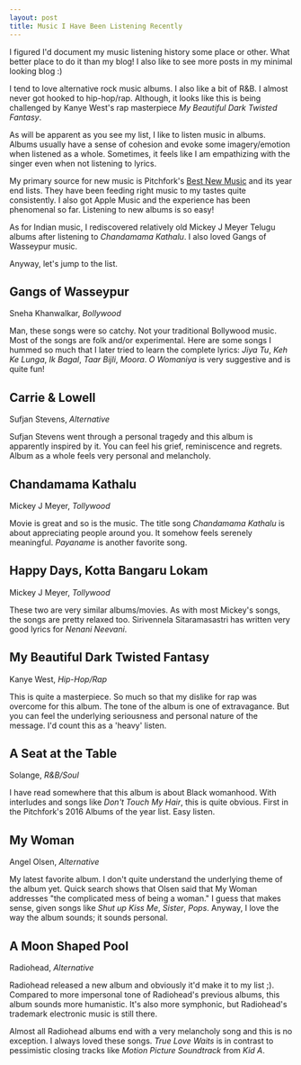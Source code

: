 ```yaml
---
layout: post
title: Music I Have Been Listening Recently
---
```


I figured I'd document my music listening history some place or other. What better place to do it than my blog! I also like to see more posts in my minimal looking blog :)

I tend to love alternative rock music albums. I also like a bit of R&B. I almost never got hooked to hip-hop/rap. Although, it looks like this is being challenged by Kanye West's rap masterpiece *My Beautiful Dark Twisted Fantasy*. 

As will be apparent as you see my list, I like to listen music in albums. Albums usually have a sense of cohesion and evoke some imagery/emotion when listened as a whole. Sometimes, it feels like I am empathizing with the singer even when not listening to lyrics. 

My primary source for new music is Pitchfork's [Best New Music](http://pitchfork.com/best/) and its year end lists. They have been feeding right music to my tastes quite consistently. I also got Apple Music and the experience has been phenomenal so far. Listening to new albums is so easy!

As for Indian music, I rediscovered relatively old Mickey J Meyer Telugu albums after listening to *Chandamama Kathalu*. I also loved Gangs of Wasseypur music. 

Anyway, let's jump to the list.

## Gangs of Wasseypur
Sneha Khanwalkar, *Bollywood*

<figure style="width: 400px">
<amp-img src="/assets/images/music/gow.jpg" width="400px" height="400px" layout="responsive" >
</amp-img>
</figure>

Man, these songs were so catchy. Not your traditional Bollywood music. Most of the songs are folk and/or experimental. Here are some songs I hummed so much that I later tried to learn the complete lyrics: *Jiya Tu*, *Keh Ke Lunga*, *Ik Bagal*, *Taar Bijli*, *Moora*. *O Womaniya* is very suggestive and is quite fun!

## Carrie & Lowell
Sufjan Stevens, *Alternative*

<figure style="width: 400px">
<amp-img src="/assets/images/music/Carrie_&_Lowell.jpg" width="400px" height="400px" layout="responsive" >
</amp-img>
</figure>


Sufjan Stevens went through a personal tragedy and this album is apparently inspired by it. You can feel his grief, reminiscence and regrets. Album as a whole feels very personal and melancholy.


## Chandamama Kathalu
Mickey J Meyer, *Tollywood*

<figure style="width: 400px">
<amp-img src="/assets/images/music/Chandamama-Kathalu.jpg" width="400px" height="400px" layout="responsive" >
</amp-img>
</figure>

Movie is great and so is the music. The title song *Chandamama Kathalu* is about appreciating people around you. It somehow feels serenely meaningful. *Payaname* is another favorite song.

## Happy Days, Kotta Bangaru Lokam
Mickey J Meyer, *Tollywood*

<figure style="width: 400px">
<amp-img src="/assets/images/music/Happy_Days.jpg" width="400px" height="400px" layout="responsive" >
</amp-img>
</figure>

<figure style="width: 400px">
<amp-img src="/assets/images/music/Kotta-Bangaru-Lokam.jpg" width="400px" height="400px" layout="responsive" >
</amp-img>
</figure>

These two are very similar albums/movies. As with most Mickey's songs, the songs are pretty relaxed too. Sirivennela Sitaramasastri has written very good lyrics for *Nenani Neevani*.

## My Beautiful Dark Twisted Fantasy
Kanye West, *Hip-Hop/Rap*

<figure style="width: 400px">
<amp-img src="/assets/images/music/My Beautiful Dark Twisted Fantasy.jpg" width="400px" height="400px" layout="responsive" >
</amp-img>
</figure>

This is quite a masterpiece. So much so that my dislike for rap was overcome for this album. The tone of the album is one of extravagance. But you can feel the underlying seriousness and personal nature of the message. I'd count this as a 'heavy' listen.

## A Seat at the Table
Solange, *R&B/Soul*

<figure style="width: 400px">
<amp-img src="/assets/images/music/A Seat at the Table.jpg" width="400px" height="400px" layout="responsive" >
</amp-img>
</figure>

I have read somewhere that this album is about Black womanhood. With interludes and songs like *Don't Touch My Hair*, this is quite obvious. 
First in the Pitchfork's 2016 Albums of the year list.
Easy listen.

## My Woman
Angel Olsen, *Alternative*

<figure style="width: 400px">
<amp-img src="/assets/images/music/My Woman.jpg" width="400px" height="400px" layout="responsive" >
</amp-img>
</figure>

My latest favorite album. I don't quite understand the underlying theme of the album yet. Quick search shows that Olsen said that My Woman addresses "the complicated mess of being a woman." I guess that makes sense, given songs like *Shut up Kiss Me*, *Sister*, *Pops*. Anyway, I love the way the album sounds; it sounds personal.

## A Moon Shaped Pool
Radiohead, *Alternative*

<figure style="width: 400px">
<amp-img src="/assets/images/music/A Moon Shaped Pool.jpg" width="400px" height="400px" layout="responsive" >
</amp-img>
</figure>

Radiohead released a new album and obviously it'd make it to my list ;). Compared to more impersonal tone of Radiohead's previous albums, this album sounds more humanistic. It's also more symphonic, but Radiohead's trademark electronic music is still there.

Almost all Radiohead albums end with a very melancholy song and this is no exception. I always loved these songs. *True Love Waits* is in contrast to pessimistic closing tracks like *Motion Picture Soundtrack* from *Kid A*.
